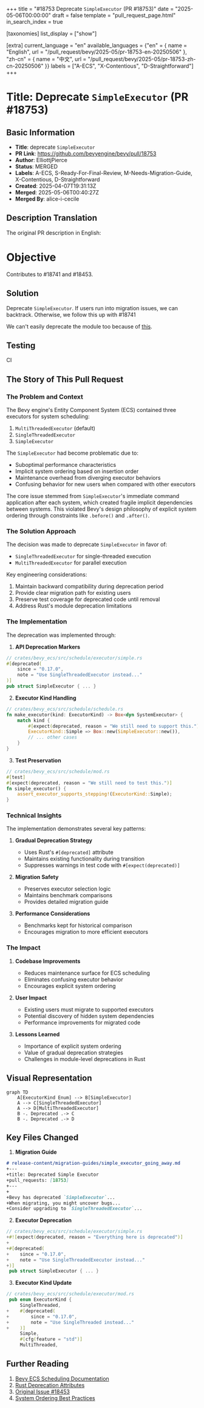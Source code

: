 +++
title = "#18753 Deprecate `SimpleExecutor` (PR #18753)"
date = "2025-05-06T00:00:00"
draft = false
template = "pull_request_page.html"
in_search_index = true

[taxonomies]
list_display = ["show"]

[extra]
current_language = "en"
available_languages = {"en" = { name = "English", url = "/pull_request/bevy/2025-05/pr-18753-en-20250506" }, "zh-cn" = { name = "中文", url = "/pull_request/bevy/2025-05/pr-18753-zh-cn-20250506" }}
labels = ["A-ECS", "X-Contentious", "D-Straightforward"]
+++

# Title: Deprecate `SimpleExecutor` (PR #18753)

## Basic Information
- **Title**: deprecate `SimpleExecutor`
- **PR Link**: https://github.com/bevyengine/bevy/pull/18753
- **Author**: ElliottjPierce
- **Status**: MERGED
- **Labels**: A-ECS, S-Ready-For-Final-Review, M-Needs-Migration-Guide, X-Contentious, D-Straightforward
- **Created**: 2025-04-07T19:31:13Z
- **Merged**: 2025-05-06T00:40:27Z
- **Merged By**: alice-i-cecile

## Description Translation
The original PR description in English:

# Objective

Contributes to #18741 and #18453.

## Solution

Deprecate `SimpleExecutor`. If users run into migration issues, we can backtrack. Otherwise, we follow this up with  #18741 

We can't easily deprecate the module too because of [this](https://github.com/rust-lang/rust/issues/47238).

## Testing

CI

## The Story of This Pull Request

### The Problem and Context
The Bevy engine's Entity Component System (ECS) contained three executors for system scheduling:
1. `MultiThreadedExecutor` (default)
2. `SingleThreadedExecutor`
3. `SimpleExecutor`

The `SimpleExecutor` had become problematic due to:
- Suboptimal performance characteristics
- Implicit system ordering based on insertion order
- Maintenance overhead from diverging executor behaviors
- Confusing behavior for new users when compared with other executors

The core issue stemmed from `SimpleExecutor`'s immediate command application after each system, which created fragile implicit dependencies between systems. This violated Bevy's design philosophy of explicit system ordering through constraints like `.before()` and `.after()`.

### The Solution Approach
The decision was made to deprecate `SimpleExecutor` in favor of:
- `SingleThreadedExecutor` for single-threaded execution
- `MultiThreadedExecutor` for parallel execution

Key engineering considerations:
1. Maintain backward compatibility during deprecation period
2. Provide clear migration path for existing users
3. Preserve test coverage for deprecated code until removal
4. Address Rust's module deprecation limitations

### The Implementation
The deprecation was implemented through:

1. **API Deprecation Markers**
```rust
// crates/bevy_ecs/src/schedule/executor/simple.rs
#[deprecated(
    since = "0.17.0",
    note = "Use SingleThreadedExecutor instead..."
)]
pub struct SimpleExecutor { ... }
```

2. **Executor Kind Handling**
```rust
// crates/bevy_ecs/src/schedule/schedule.rs
fn make_executor(kind: ExecutorKind) -> Box<dyn SystemExecutor> {
    match kind {
        #[expect(deprecated, reason = "We still need to support this.")]
        ExecutorKind::Simple => Box::new(SimpleExecutor::new()),
        // ... other cases
    }
}
```

3. **Test Preservation**
```rust
// crates/bevy_ecs/src/schedule/mod.rs
#[test]
#[expect(deprecated, reason = "We still need to test this.")]
fn simple_executor() {
    assert_executor_supports_stepping!(ExecutorKind::Simple);
}
```

### Technical Insights
The implementation demonstrates several key patterns:
1. **Gradual Deprecation Strategy**
   - Uses Rust's `#[deprecated]` attribute
   - Maintains existing functionality during transition
   - Suppresses warnings in test code with `#[expect(deprecated)]`

2. **Migration Safety**
   - Preserves executor selection logic
   - Maintains benchmark comparisons
   - Provides detailed migration guide

3. **Performance Considerations**
   - Benchmarks kept for historical comparison
   - Encourages migration to more efficient executors

### The Impact
1. **Codebase Improvements**
   - Reduces maintenance surface for ECS scheduling
   - Eliminates confusing executor behavior
   - Encourages explicit system ordering

2. **User Impact**
   - Existing users must migrate to supported executors
   - Potential discovery of hidden system dependencies
   - Performance improvements for migrated code

3. **Lessons Learned**
   - Importance of explicit system ordering
   - Value of gradual deprecation strategies
   - Challenges in module-level deprecations in Rust

## Visual Representation

```mermaid
graph TD
    A[ExecutorKind Enum] --> B[SimpleExecutor]
    A --> C[SingleThreadedExecutor]
    A --> D[MultiThreadedExecutor]
    B -. Deprecated .-> C
    B -. Deprecated .-> D
```

## Key Files Changed

1. **Migration Guide**
```markdown
# release-content/migration-guides/simple_executor_going_away.md
+---
+title: Deprecated Simple Executor
+pull_requests: [18753]
+---
+
+Bevy has deprecated `SimpleExecutor`... 
+When migrating, you might uncover bugs... 
+Consider upgrading to `SingleThreadedExecutor`...
```

2. **Executor Deprecation**
```rust
// crates/bevy_ecs/src/schedule/executor/simple.rs
+#![expect(deprecated, reason = "Everything here is deprecated")]
+
+#[deprecated(
+    since = "0.17.0",
+    note = "Use SingleThreadedExecutor instead..."
+)]
 pub struct SimpleExecutor { ... }
```

3. **Executor Kind Update**
```rust
// crates/bevy_ecs/src/schedule/executor/mod.rs
 pub enum ExecutorKind {
     SingleThreaded,
+    #[deprecated(
+        since = "0.17.0",
+        note = "Use SingleThreaded instead..."
+    )]
     Simple,
     #[cfg(feature = "std")]
     MultiThreaded,
```

## Further Reading
1. [Bevy ECS Scheduling Documentation](https://bevyengine.org/learn/book/ecs/schedules/)
2. [Rust Deprecation Attributes](https://doc.rust-lang.org/reference/attributes/diagnostics.html#the-deprecated-attribute)
3. [Original Issue #18453](https://github.com/bevyengine/bevy/issues/18453)
4. [System Ordering Best Practices](https://bevyengine.org/learn/book/ecs/system-order/)